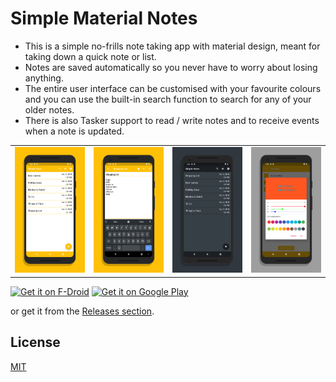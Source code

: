 # Simple Material Notes

- This is a simple no-frills note taking app with material design, meant for taking down a quick note or list. 
- Notes are saved automatically so you never have to worry about losing anything. 
- The entire user interface can be customised with your favourite colours and you can use the built-in search function to search for any of your older notes.
- There is also Tasker support to read / write notes and to receive events when a note is updated.

<table>
  <tr>
    <td><img src='https://github.com/RafhaanShah/Simple-Notes/blob/master/fastlane/metadata/android/en-US/images/phoneScreenshots/1.png'></td>
    <td><img src='https://github.com/RafhaanShah/Simple-Notes/blob/master/fastlane/metadata/android/en-US/images/phoneScreenshots/2.png'></td>
    <td><img src='https://github.com/RafhaanShah/Simple-Notes/blob/master/fastlane/metadata/android/en-US/images/phoneScreenshots/3.png'></td>
    <td><img src='https://github.com/RafhaanShah/Simple-Notes/blob/master/fastlane/metadata/android/en-US/images/phoneScreenshots/4.png'></td>
  </tr>
</table>

<a href='https://f-droid.org/packages/com.rafapps.simplenotes/'><img width=200 alt='Get it on F-Droid' src='https://fdroid.gitlab.io/artwork/badge/get-it-on.png'/></a>
<a href='https://play.google.com/store/apps/details?id=com.rafapps.simplenotes'><img width=200 alt='Get it on Google Play' src='https://play.google.com/intl/en_us/badges/images/generic/en_badge_web_generic.png'/></a>

or get it from the [Releases section](https://github.com/RafhaanShah/Simple-Notes/releases/latest).

## License
[MIT](https://choosealicense.com/licenses/mit/)
